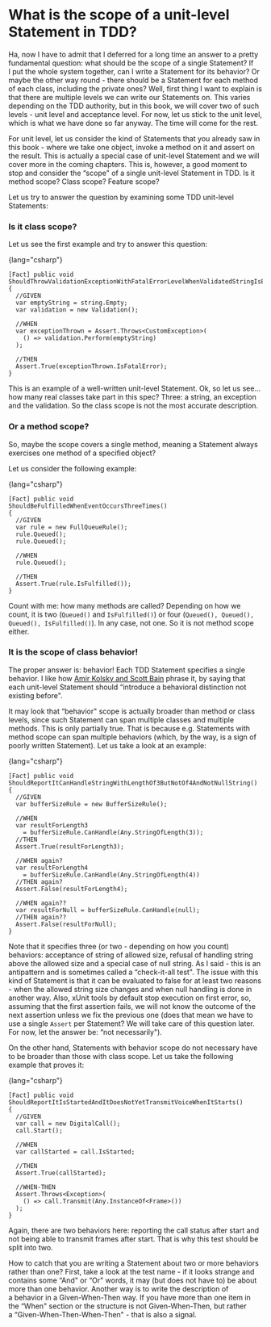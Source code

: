 What is the scope of a unit-level Statement in TDD?
===================================================

Ha, now I have to admit that I deferred for a long time an answer to
a pretty fundamental question: what should be the scope of a single
Statement? If I put the whole system together, can I write a Statement
for its behavior? Or maybe the other way round - there should be
a Statement for each method of each class, including the private ones?
Well, first thing I want to explain is that there are multiple levels we
can write our Statements on. This varies depending on the TDD authority,
but in this book, we will cover two of such levels - unit level and
acceptance level. For now, let us stick to the unit level, which is what
we have done so far anyway. The time will come for the rest.

For unit level, let us consider the kind of Statements that you already
saw in this book - where we take one object, invoke a method on it and
assert on the result. This is actually a special case of unit-level
Statement and we will cover more in the coming chapters. This is,
however, a good moment to stop and consider the “scope" of a single
unit-level Statement in TDD. Is it method scope? Class scope? Feature
scope?

Let us try to answer the question by examining some TDD unit-level
Statements:

### Is it class scope? 

Let us see the first example and try to answer this question:

{lang="csharp"}
~~~~
[Fact] public void
ShouldThrowValidationExceptionWithFatalErrorLevelWhenValidatedStringIsEmpty()
{
  //GIVEN
  var emptyString = string.Empty;
  var validation = new Validation();

  //WHEN
  var exceptionThrown = Assert.Throws<CustomException>(
    () => validation.Perform(emptyString) 
  );
  
  //THEN
  Assert.True(exceptionThrown.IsFatalError);
}
~~~~

This is an example of a well-written unit-level Statement. Ok, so let us
see... how many real classes take part in this spec? Three: a string, an
exception and the validation. So the class scope is not the most
accurate description.

### Or a method scope?

So, maybe the scope covers a single method, meaning a Statement always
exercises one method of a specified object?

Let us consider the following example:

{lang="csharp"}
~~~~
[Fact] public void 
ShouldBeFulfilledWhenEventOccursThreeTimes()
{
  //GIVEN
  var rule = new FullQueueRule();
  rule.Queued();
  rule.Queued();

  //WHEN
  rule.Queued();

  //THEN
  Assert.True(rule.IsFulfilled());
}
~~~~

Count with me: how many methods are called? Depending on how we count,
it is two (`Queued()` and `IsFulfilled()`) or four
(`Queued(), Queued(), Queued(), IsFulfilled()`). In any case, not one.
So it is not method scope either.

### It is the scope of class behavior!

The proper answer is: behavior! Each TDD Statement specifies a single
behavior. I like how [Amir Kolsky and Scott
Bain](http://sustainabletdd.com) phrase it, by saying that each
unit-level Statement should “introduce a behavioral distinction not
existing before".

It may look that “behavior" scope is actually broader than method or
class levels, since such Statement can span multiple classes and
multiple methods. This is only partially true. That is because e.g.
Statements with method scope can span multiple behaviors (which, by the
way, is a sign of poorly written Statement). Let us take a look at an
example:

{lang="csharp"}
~~~~
[Fact] public void 
ShouldReportItCanHandleStringWithLengthOf3ButNotOf4AndNotNullString()
{
  //GIVEN
  var bufferSizeRule = new BufferSizeRule();
  
  //WHEN
  var resultForLength3 
    = bufferSizeRule.CanHandle(Any.StringOfLength(3));
  //THEN
  Assert.True(resultForLength3);

  //WHEN again?
  var resultForLength4 
    = bufferSizeRule.CanHandle(Any.StringOfLength(4))
  //THEN again?
  Assert.False(resultForLength4);

  //WHEN again??
  var resultForNull = bufferSizeRule.CanHandle(null);
  //THEN again??
  Assert.False(resultForNull);
}
~~~~

Note that it specifies three (or two - depending on how you count)
behaviors: acceptance of string of allowed size, refusal of handling
string above the allowed size and a special case of null string. As
I said - this is an antipattern and is sometimes called a “check-it-all
test". The issue with this kind of Statement is that it can be evaluated
to false for at least two reasons - when the allowed string size changes
and when null handling is done in another way. Also, xUnit tools by
default stop execution on first error, so, assuming that the first
assertion fails, we will not know the outcome of the next assertion
unless we fix the previous one (does that mean we have to use a single
`Assert` per Statement? We will take care of this question later. For
now, let the answer be: “not necessarily").

On the other hand, Statements with behavior scope do not necessary have
to be broader than those with class scope. Let us take the following
example that proves it:

{lang="csharp"}
~~~~
[Fact] public void
ShouldReportItIsStartedAndItDoesNotYetTransmitVoiceWhenItStarts()
{
  //GIVEN
  var call = new DigitalCall();
  call.Start();
 
  //WHEN
  var callStarted = call.IsStarted;
  
  //THEN
  Assert.True(callStarted);

  //WHEN-THEN
  Assert.Throws<Exception>(
    () => call.Transmit(Any.InstanceOf<Frame>())
  );
}
~~~~

Again, there are two behaviors here: reporting the call status after
start and not being able to transmit frames after start. That is why
this test should be split into two.

How to catch that you are writing a Statement about two or more
behaviors rather than one? First, take a look at the test name - if it
looks strange and contains some “And" or “Or" words, it may (but does
not have to) be about more than one behavior. Another way is to write
the description of a behavior in a Given-When-Then way. If you have more
than one item in the “When" section or the structure is not
Given-When-Then, but rather a “Given-When-Then-When-Then" - that is also
a signal.
